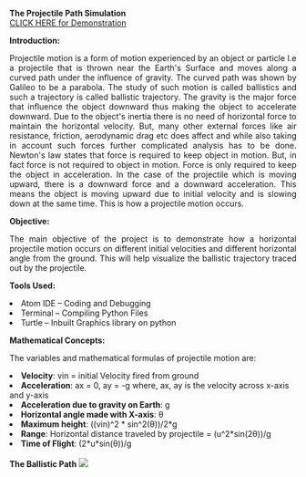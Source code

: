 <strong>The Projectile Path Simulation</strong><br>
<a href="https://www.youtube.com/watch?v=ApKsGHLGDCM">CLICK HERE for Demonstration</a>
<p style="text-align: justify;"><strong>Introduction:</strong><br />
<p align="justify">Projectile motion is a form of motion experienced by an object or particle I.e a projectile that is thrown near the Earth's Surface and moves along a curved path under the influence of gravity. The curved path was shown by Galileo to be a parabola. The study of such motion is called ballistics and such a trajectory is called ballistic trajectory. The gravity is the major force that influence the object downward thus making the object to accelerate downward. Due to the object's inertia there is no need of horizontal force to maintain the horizontal velocity. But, many other external forces like air resistance, friction, aerodynamic drag etc does affect and while also taking in account such forces further complicated analysis has to be done. Newton's law states that force is required to keep object in motion. But, in fact force is not required to object in motion. Force is only required to keep the object in acceleration. In the case of the projectile which is moving upward, there is a downward force and a downward acceleration. This means the object is moving upward due to initial velocity and is slowing down at the same time. This is how a projectile motion occurs.</p>

<strong>Objective:</strong>
<p align="justify">The main objective of the project is to demonstrate how a horizontal projectile motion occurs on different initial velocities and different horizontal angle from the ground. This will help visualize the ballistic trajectory traced out by the projectile.</p>

<strong>Tools Used:</strong>
<li>Atom IDE &ndash; Coding and Debugging
<li>Terminal &ndash; Compiling Python Files
<li>Turtle &ndash; Inbuilt Graphics library on python

<strong>Mathematical Concepts:</strong>
<p align="jistify">The variables and mathematical formulas of projectile motion are:<br>
<li><strong>Velocity</strong>: vin = initial Velocity fired from ground
<li><strong>Acceleration</strong>: ax = 0, ay = -g where, ax, ay is the velocity across x-axis and y-axis
<li><strong>Acceleration due to gravity on Earth</strong>: g
<li><strong>Horizontal angle made with X-axis</strong>: &theta;
<li><strong>Maximum height</strong>: ((vin)^2 * sin^2(&theta;))/2*g
<li><strong>Range</strong>: Horizontal distance traveled by projectile = (u^2*sin(2&theta;))/g
<li><strong>Time of Flight</strong>: (2*u*sin(&theta;))/g
<br><br>
<strong>The Ballistic Path</strong>
  <img src="https://cdn1.byjus.com/wp-content/uploads/2018/11/jee/2016/02/19053318/21.png"></img>


